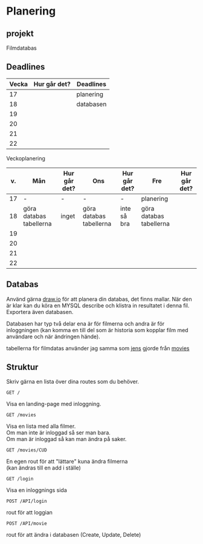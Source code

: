 # Planering

## projekt

Filmdatabas

## Deadlines

| Vecka | Hur går det? | Deadlines |
| ----- | ------------ | --------- |
| 17    |              | planering |
| 18    |              | databasen |
| 19    |              |           |
| 20    |              |           |
| 21    |              |           |
| 22    |              |           |

Veckoplanering

| v.  | Mån                     | Hur går det? | Ons                     | Hur går det? | Fre                     | Hur går det? |
| --- | ----------------------- | ------------ | ----------------------- | ------------ | ----------------------- | ------------ |
| 17  | -                       | -            | -                       | -            | planering               |              |
| 18  | göra databas tabellerna | inget        | göra databas tabellerna | inte så bra  | göra databas tabellerna |              |
| 19  |                         |              |                         |              |                         |              |
| 20  |                         |              |                         |              |                         |              |
| 21  |                         |              |                         |              |                         |              |
| 22  |                         |              |                         |              |                         |              |

## Databas

Använd gärna [draw.io](https://app.diagrams.net/) för att planera din databas, det finns mallar.
När den är klar kan du köra en MYSQL describe och klistra in resultatet i denna fil.
Exportera även databasen.

Databasen har typ två delar ena är för filmerna och andra är för inloggningen (kan komma en till del som är historia som kopplar film med användare och när ändringen hände).

tabellerna för filmdatas använder jag samma som [jens](https://github.com/jensnti) gjorde från [movies](https://github.com/jensnti/movies/blob/main/_2021-05-05_150019_jens.sql)

## Struktur

Skriv gärna en lista över dina routes som du behöver.

```
GET /
```

Visa en landing-page med inloggning.

```
GET /movies
```

Visa en lista med alla filmer.  
Om man inte är inloggad så ser man bara.  
Om man är inloggad så kan man ändra på saker.

```
GET /movies/CUD
```

En egen rout för att "lättare" kuna ändra filmerna  
(kan ändras till en add i ställe)

```
GET /login
```

Visa en inloggnings sida

```
POST /API/login
```

rout för att loggian

```
POST /API/movie
```

rout för att ändra i databasen (Create, Update, Delete)
